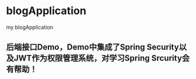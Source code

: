 # blogApplication
my blogApplication


## 后端接口Demo，Demo中集成了Spring Security以及JWT作为权限管理系统，对学习Spring Srcurity会有帮助！
